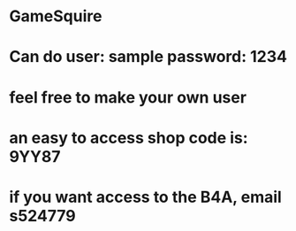 # GameSquire

# Can do user: sample password: 1234
# feel free to make your own user

# an easy to access shop code is: 9YY87

# if you want access to the B4A, email s524779
